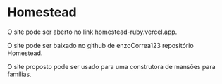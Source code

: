 # Homestead
O site pode ser aberto no link homestead-ruby.vercel.app.

O site pode ser baixado no github de enzoCorrea123 repositório Homestead.

O site proposto pode ser usado para uma construtora de mansões para famílias.
